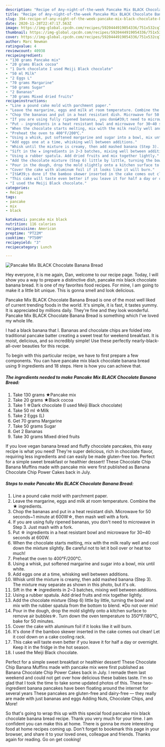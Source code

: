 ```yaml
---
description: "Recipe of Any-night-of-the-week Pancake Mix BLACK Chocolate Banana Bread"
title: "Recipe of Any-night-of-the-week Pancake Mix BLACK Chocolate Banana Bread"
slug: 394-recipe-of-any-night-of-the-week-pancake-mix-black-chocolate-banana-bread
date: 2020-11-28T22:47:17.563Z
image: https://img-global.cpcdn.com/recipes/5920444919054336/751x532cq70/pancake-mix-black-chocolate-banana-bread-recipe-main-photo.jpg
thumbnail: https://img-global.cpcdn.com/recipes/5920444919054336/751x532cq70/pancake-mix-black-chocolate-banana-bread-recipe-main-photo.jpg
cover: https://img-global.cpcdn.com/recipes/5920444919054336/751x532cq70/pancake-mix-black-chocolate-banana-bread-recipe-main-photo.jpg
author: Marc Newman
ratingvalue: 4
reviewcount: 40938
recipeingredient:
- "130 grams Pancake mix"
- "20 grams Black cocoa"
- "1 Dark chocolate I used Meiji Black chocolate"
- "50 ml Milk"
- "2 Eggs L"
- "70 grams Margarine"
- "50 grams Sugar"
- "2 Bananas"
- "30 grams Mixed dried fruits"
recipeinstructions:
- "Line a pound cake mold with parchment paper."
- "Leave the margarine, eggs and milk at room temperature. Combine the ★ ingredients."
- "Chop the bananas and put in a heat resistant dish. Microwave for 50 seconds~1 minute at 600W☆, then mash well with a fork."
- "If you are using fully ripened bananas, you don&#39;t need to microwave in Step 3. Just mash with a fork."
- "Put ☆ ingredients in a heat resistant bowl and microwave for 30~40 seconds at 600W."
- "When the chocolate starts melting, mix with the milk really well and cool down the mixture slightly. Be careful not to let it boil over or heat too much!"
- "Preheat the oven to 400°F/200℃."
- "Using a whisk, put softened margarine and sugar into a bowl, mix until white."
- "Add eggs one at a time, whisking well between additions."
- "Whisk until the mixture is creamy, then add mashed banana (Step 3). The mixture may separate as shown in this photo, but it&#39;s ok."
- "Sift in the ★ ingredients in 2~3 batches, mixing well between additions."
- "Using a rubber spatula. Add dried fruits and mix together lightly."
- "Add the chocolate mixture (Step 6) little by little, turning the bowl and mix with the rubber spatula from the bottom to blend. ※Do not over mix!"
- "Pour in the dough, drop the mold slightly onto a kitchen surface to remove air bubbles☆. Turn down the oven temperature to 350°F/180℃, bake for 50 minutes."
- "Cover the cake with aluminum foil if it looks like it will burn."
- "It&#39;s done if the bamboo skewer inserted in the cake comes out clean! Let it cool down on a cake cooling rack."
- "This cake will taste even better if you leave it for half a day or overnight. Keep it in the fridge in the hot season."
- "I used the Meiji Black chocolate."
categories:
- Recipe
tags:
- pancake
- mix
- black

katakunci: pancake mix black 
nutrition: 116 calories
recipecuisine: American
preptime: "PT22M"
cooktime: "PT50M"
recipeyield: "3"
recipecategory: Lunch

---
```



![Pancake Mix BLACK Chocolate Banana Bread](https://img-global.cpcdn.com/recipes/5920444919054336/751x532cq70/pancake-mix-black-chocolate-banana-bread-recipe-main-photo.jpg)

Hey everyone, it is me again, Dan, welcome to our recipe page. Today, I will show you a way to prepare a distinctive dish, pancake mix black chocolate banana bread. It is one of my favorites food recipes. For mine, I am going to make it a little bit unique. This is gonna smell and look delicious.

Pancake Mix BLACK Chocolate Banana Bread is one of the most well liked of current trending foods in the world. It's simple, it is fast, it tastes yummy. It is appreciated by millions daily. They're fine and they look wonderful. Pancake Mix BLACK Chocolate Banana Bread is something which I've loved my whole life.

I had a black banana that I. Bananas and chocolate chips are folded into traditional pancake batter creating a sweet treat for weekend breakfast. It is moist, delicious, and so incredibly simple! Use these perfectly nearly-black-all-over beauties for this recipe.


To begin with this particular recipe, we have to first prepare a few components. You can have pancake mix black chocolate banana bread using 9 ingredients and 18 steps. Here is how you can achieve that.

<!--inarticleads1-->

##### The ingredients needed to make Pancake Mix BLACK Chocolate Banana Bread:

1. Take 130 grams ★Pancake mix
1. Take 20 grams ★Black cocoa
1. Take 1 ☆Dark chocolate (I used Meiji Black chocolate)
1. Take 50 ml ☆Milk
1. Take 2 Eggs (L)
1. Get 70 grams Margarine
1. Take 50 grams Sugar
1. Get 2 Bananas
1. Take 30 grams Mixed dried fruits


If you love vegan banana bread and fluffy chocolate pancakes, this easy recipe is what you need! They&#39;re super delicious, rich in chocolate flavor, requiring less ingredients and can easily be made gluten-free too. Perfect for a simple sweet breakfast or healthier dessert! These Chocolate Chip Banana Muffins made with pancake mix were first published as Banana Chocolate Chip Power Cakes back in July. 

<!--inarticleads2-->

##### Steps to make Pancake Mix BLACK Chocolate Banana Bread:

1. Line a pound cake mold with parchment paper.
1. Leave the margarine, eggs and milk at room temperature. Combine the ★ ingredients.
1. Chop the bananas and put in a heat resistant dish. Microwave for 50 seconds~1 minute at 600W☆, then mash well with a fork.
1. If you are using fully ripened bananas, you don&#39;t need to microwave in Step 3. Just mash with a fork.
1. Put ☆ ingredients in a heat resistant bowl and microwave for 30~40 seconds at 600W.
1. When the chocolate starts melting, mix with the milk really well and cool down the mixture slightly. Be careful not to let it boil over or heat too much!
1. Preheat the oven to 400°F/200℃.
1. Using a whisk, put softened margarine and sugar into a bowl, mix until white.
1. Add eggs one at a time, whisking well between additions.
1. Whisk until the mixture is creamy, then add mashed banana (Step 3). The mixture may separate as shown in this photo, but it&#39;s ok.
1. Sift in the ★ ingredients in 2~3 batches, mixing well between additions.
1. Using a rubber spatula. Add dried fruits and mix together lightly.
1. Add the chocolate mixture (Step 6) little by little, turning the bowl and mix with the rubber spatula from the bottom to blend. ※Do not over mix!
1. Pour in the dough, drop the mold slightly onto a kitchen surface to remove air bubbles☆. Turn down the oven temperature to 350°F/180℃, bake for 50 minutes.
1. Cover the cake with aluminum foil if it looks like it will burn.
1. It&#39;s done if the bamboo skewer inserted in the cake comes out clean! Let it cool down on a cake cooling rack.
1. This cake will taste even better if you leave it for half a day or overnight. Keep it in the fridge in the hot season.
1. I used the Meiji Black chocolate.


Perfect for a simple sweet breakfast or healthier dessert! These Chocolate Chip Banana Muffins made with pancake mix were first published as Banana Chocolate Chip Power Cakes back in July. I remade them last weekend and could not get over how delicious these babies taste. I&#39;m so glad that I took the time to take some updated photos of this. These two-ingredient banana pancakes have been floating around the internet for several years These pancakes are gluten-free and dairy-free — they really are made with just bananas and eggs Adding Nuts, Chocolate Chips, and More! 

So that's going to wrap this up with this special food pancake mix black chocolate banana bread recipe. Thank you very much for your time. I am confident you can make this at home. There is gonna be more interesting food at home recipes coming up. Don't forget to bookmark this page in your browser, and share it to your loved ones, colleague and friends. Thanks again for reading. Go on get cooking!
